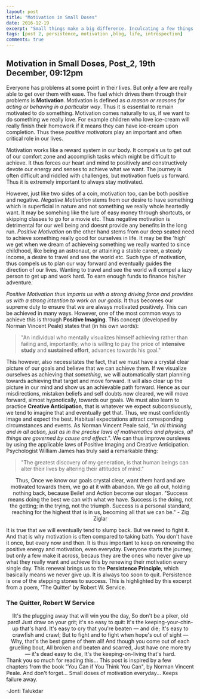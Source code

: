 ```yaml
---
layout: post
title: "Motivation in Small Doses"
date: 2016-12-19
excerpt: "Small things make a big difference. Inculcating a few things in our daily routine goes a long way in taking our lives forward..."
tags: [post 2, persistence, motivation ,blog, life, introspection]
comments: true
---
```

## Motivation in Small Doses, Post_2, 19th December, 09:12pm

Everyone has problems at some point in their lives. But only a few are really able to get over them with ease. The fuel which drives them through their problems is **Motivation**. Motivation is defined as *a reason or reasons for acting or behaving in a particular way*. Thus it is essential to remain motivated to do something. Motivation comes naturally to us, if we want to do something we really love. For example children who love ice-cream will really finish their homework if it means they can have ice-cream upon completion. Thus these *positive motivators* play an important and often critical role in our lives.

Motivation works like a reward system in our body. It compels us to get out of our comfort zone and accomplish tasks which might be difficult to achieve. It thus forces our heart and mind to positively and constructively devote our energy and senses to achieve what we want. The journey is often difficult and riddled with challenges, but motivation fuels us forward. Thus it is extremely important to always stay motivated. 

However, just like two sides of a coin, motivation too, can be both positive and negative. *Negative Motivation* stems from our desire to have something which is superficial in nature and not something we really whole heartedly want. It may be somehing like the lure of easy money through shortcuts, or skipping classes to go for a movie etc. Thus negative motivation is detrimental for our well being and doesnt provide any benefits in the long run. *Positive Motivation* on the other hand stems from our deep seated need to achieve something really good for ourselves in life. It may be the 'high' we get when we dream of achieveing something we really wanted to since childhood, like being an astronaut, or attaining a stable career, a steady income, a desire to travel and see the world etc. Such type of motivation, thus compels us to plan our way forward and eventually guides the direction of our lives. Wanting to travel and see the world will compel a lazy person to get up and work hard. To earn enough funds to finance his/her adventure.

*Positive Motivation thus imparts us with a strong driving force and provides us with a strong intention to work on our goals*. It thus becomes our supreme duty to ensure that we are always motivated positively. This can be achieved in many ways. However, one of the most common ways to achieve this is through **Positive Imaging**. This concept (developed by Norman Vincent Peale) states that (in his own words):

>"An individual who mentally visualizes himself achieving rather than failing and, importantly, who is willing to pay the price of **intensive study** and **sustained effort**, advances towards his goal."

This however, also necessitates the fact, that we must have a crystal clear picture of our goals and believe that we can achieve them. If we visualize ourselves as achieving that *something*, we will automatically start planning towards achieving that target and move forward. It will also clear up the picture in our mind and show us an achievable path forward. Hence as our misdirections, mistaken beliefs and self doubts now cleared, we will move forward, almost hypnotically, towards our goals. We must also learn to practice **Creative Anticipation**, that is whatever we expect subconsiuously, we tend to imagine that and eventually get that. Thus, we must confidently image and expect the best. Habitual expectations attract corresponding circumstances and events. As Norman Vincent Peale said, "*In all thinking and in all action, just as in the precise laws of mathematics and physics, all things are governed by cause and effect.*". We can thus improve oursleves by using the applicable laws of Positive Imaging and Creative Anticipation. Psychologist William James has truly said a remarkable thing:

>"The greatest discovery of my generation, is that human beings can alter their lives by altering their attitudes of mind."

<center>Thus, Once we know our goals crystal clear, want them hard and are motivated towards them, we go at it with abandon. We go all out, holding nothing back, because Beilef and Action become our slogan. "Success means doing the best we can with what we have. Success is the doing, not the getting; in the trying, not the triumph. Success is a personal standard, reaching for the highest that is in us, becoming all that we can be." - Zig Ziglar</center>

It is true that we will eventually tend to slump back. But we need to fight it. And that is why motivation is often compared to taking bath. You don't have it once, but every now and then. It is thus important to keep on renewing the positive energy and motivation, even everyday. Everyone starts the journey, but only a few make it across, becaus they are the ones who never give up what they really want and achieve this by renewing their motivation every single day. This renewal brings us to the **Persistence Principle**, which basically means we never give up. It is always too soon to quit. Persistence is one of the stepping stones to success. This is highlighted by this excerpt from a poem, 'The Quitter' by Robert W. Service.

### The Quitter, Robert W Service
<center>
   IIt's the plugging away that will win you the day,
   So don't be a piker, old pard!
   Just draw on your grit; it's so easy to quit:
   It's the keeping-your-chin-up that's hard.
   It's easy to cry that you're beaten — and die;
   It's easy to crawfish and crawl;
   But to fight and to fight when hope's out of sight —
   Why, that's the best game of them all!
   And though you come out of each gruelling bout,
   All broken and beaten and scarred,
   Just have one more try — it's dead easy to die,
   It's the keeping-on-living that's hard.
</center>    
Thank you so much for reading this... This post is inspired by a few chapters from the book "You Can if You Think You Can", by Norman Vincent Peale. And don't forget... Small doses of motivation everyday... Keeps failure away. 

-Jonti Talukdar
